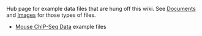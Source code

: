 <slot name="/datafiles/linkbox" />

Hub page for example data files that are hung off this wiki.  See [Documents](/src/documents/index.md) and [Images](/src/images/index.md) for those types of files.

* [Mouse ChIP-Seq Data](/src/datafiles/mouse-chip-seq-data/index.md) example files
